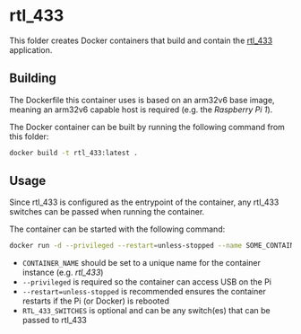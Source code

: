 # rtl_433

This folder creates Docker containers that build and contain the [rtl_433](https://github.com/merbanan/rtl_433) application.

## Building

The Dockerfile this container uses is based on an arm32v6 base image, meaning an arm32v6 capable host is required (e.g. the *Raspberry Pi 1*).

The Docker container can be built by running the following command from this folder:

```sh
docker build -t rtl_433:latest .
```

## Usage

Since rtl_433 is configured as the entrypoint of the container, any rtl_433 switches can be passed when running the container.

The container can be started with the following command:

```sh
docker run -d --privileged --restart=unless-stopped --name SOME_CONTAINER_NAME rtl_433 RTL_433_SWITCHES
```

- `CONTAINER_NAME` should be set to a unique name for the container instance (e.g. *rtl_433*)
- `--privileged` is required so the container can access USB on the Pi
- `--restart=unless-stopped` is recommended ensures the container restarts if the Pi (or Docker) is rebooted
- `RTL_433_SWITCHES` is optional and can be any switch(es) that can be passed to rtl_433
